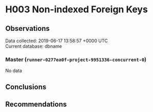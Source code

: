 # H003 Non-indexed Foreign Keys #

## Observations ##
Data collected: 2019-06-17 13:58:57 +0000 UTC  
Current database: dbname  

### Master (`runner-0277ea0f-project-9951336-concurrent-0`) ###


No data


## Conclusions ##


## Recommendations ##

